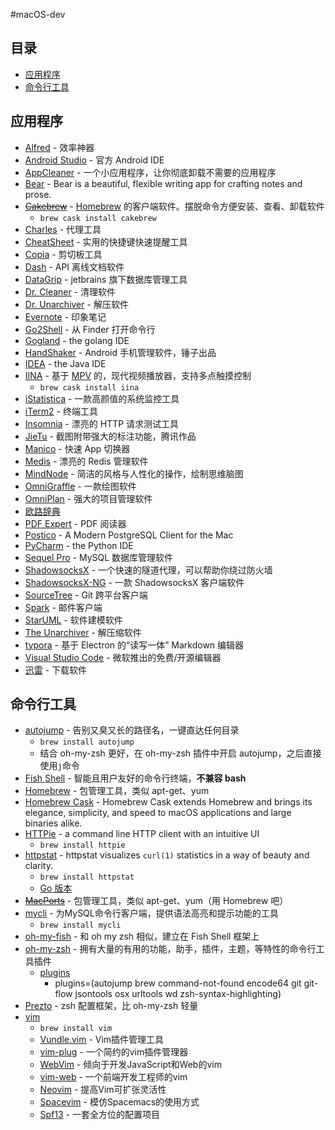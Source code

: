 #macOS-dev

## 目录

- [应用程序](#应用程序)
- [命令行工具](#命令行工具)

## 应用程序

- [Alfred](https://www.alfredapp.com/) - 效率神器
- [Android Studio](https://developer.android.google.cn/studio/index.html) - 官方 Android IDE
- [AppCleaner](http://freemacsoft.net/appcleaner/) - 一个小应用程序，让你彻底卸载不需要的应用程序
- [Bear](http://www.bear-writer.com/) - Bear is a beautiful, flexible writing app for crafting notes and prose.
- ~~[Cakebrew](https://www.cakebrew.com/)~~ - [Homebrew](https://brew.sh/) 的客户端软件。摆脱命令方便安装、查看、卸载软件
  - `brew cask install cakebrew`
- [Charles](https://www.charlesproxy.com/) - 代理工具
- [CheatSheet](https://www.mediaatelier.com/CheatSheet/) - 实用的快捷键快速提醒工具
- [Copia](http://www.dollaropath.com/copia/) - 剪切板工具
- [Dash](https://kapeli.com/dash) - API 离线文档软件
- [DataGrip](https://www.jetbrains.com/datagrip/) - jetbrains 旗下数据库管理工具
- [Dr. Cleaner](https://itunes.apple.com/us/app/dr.-cleaner-clean-disk-memory/id921458519?mt=12) - 清理软件
- [Dr. Unarchiver](https://itunes.apple.com/us/app/dr-unarchiver-rar-and-zip-archive-browser/id1127253508?mt=12) - 解压软件
- [Evernote](https://www.yinxiang.com/) - 印象笔记
- [Go2Shell](http://zipzapmac.com/Go2Shell) - 从 Finder 打开命令行
- [Gogland](https://www.jetbrains.com/go/) - the golang IDE
- [HandShaker](http://www.smartisan.com/apps/handshaker) - Android 手机管理软件，锤子出品
- [IDEA](https://www.jetbrains.com/idea/) - the Java IDE
- [IINA](https://lhc70000.github.io/iina/zh-cn/) - 基于 [MPV](https://github.com/mpv-player/mpv) 的，现代视频播放器，支持多点触摸控制
  - `brew cask install iina`
- [iStatistica](http://www.imagetasks.com/system-battery-network-monitor-widget/) - 一款高颜值的系统监控工具
- [iTerm2](https://www.iterm2.com/) - 终端工具
- [Insomnia](https://insomnia.rest/) - 漂亮的 HTTP 请求测试工具
- [JieTu](http://jietu.qq.com/) - 截图附带强大的标注功能，腾讯作品
- [Manico](https://manico.im/) - 快速 App 切换器
- [Medis](http://getmedis.com/) - 漂亮的 Redis 管理软件
- [MindNode](http://mindnode.com/) - 简洁的风格与人性化的操作，绘制思维脑图
- [OmniGraffle](https://www.omnigroup.com/omnigraffle/) - 一款绘图软件
- [OmniPlan](https://www.omnigroup.com/omniplan/) - 强大的项目管理软件
- [欧路辞典](https://dict.eudic.net/)
- [PDF Expert](https://pdfexpert.com/) - PDF 阅读器
- [Postico](https://eggerapps.at/postico/) - A Modern PostgreSQL Client for the Mac
- [PyCharm](https://www.jetbrains.com/pycharm/) - the Python IDE
- [Sequel Pro](http://www.sequelpro.com/) - MySQL 数据库管理软件
- [ShadowsocksX](http://shadowsocks.org/) - 一个快速的隧道代理，可以帮助你绕过防火墙
- [ShadowsocksX-NG](https://github.com/shadowsocks/ShadowsocksX-NG) - 一款 ShadowsocksX 客户端软件
- [SourceTree](https://www.sourcetreeapp.com/) - Git 跨平台客户端
- [Spark](https://sparkmailapp.com/) - 邮件客户端
- [StarUML](http://staruml.io/) - 软件建模软件
- [The Unarchiver](http://unarchiver.c3.cx/unarchiver) - 解压缩软件
- [typora](https://typora.io/) - 基于 Electron 的“读写一体” Markdown 编辑器
- [Visual Studio Code](https://code.visualstudio.com/) - 微软推出的免费/开源编辑器
- [迅雷](http://www.xunlei.com/) - 下载软件

## 命令行工具

- [autojump](https://github.com/wting/autojump) - 告别又臭又长的路径名，一键直达任何目录
  - `brew install autojump`
  - 结合 oh-my-zsh 更好，在 oh-my-zsh 插件中开启 autojump，之后直接使用`j`命令
- [Fish Shell](https://fishshell.com/) - 智能且用户友好的命令行终端，**不兼容 bash**
- [Homebrew](https://brew.sh/) - 包管理工具，类似 apt-get、yum
- [Homebrew Cask](https://caskroom.github.io/) - Homebrew Cask extends Homebrew and brings its elegance, simplicity, and speed to macOS applications and large binaries alike.
- [HTTPie](https://httpie.org/) - a command line HTTP client with an intuitive UI
  - `brew install httpie`
- [httpstat](https://github.com/reorx/httpstat) - httpstat visualizes `curl(1)` statistics in a way of beauty and clarity.
  - `brew install httpstat`
  - [Go 版本](https://github.com/davecheney/httpstat)
- ~~[MacPorts](https://www.macports.org/)~~ - 包管理工具，类似 apt-get、yum（用 Homebrew 吧）
- [mycli](http://mycli.net/) - 为MySQL命令行客户端，提供语法高亮和提示功能的工具
  - `brew install mycli`
- [oh-my-fish](https://github.com/oh-my-fish/oh-my-fish) - 和 oh my zsh 相似，建立在 Fish Shell 框架上
- [oh-my-zsh](http://ohmyz.sh/) - 拥有大量的有用的功能，助手，插件，主题，等特性的命令行工具插件
  - [plugins](https://github.com/robbyrussell/oh-my-zsh/wiki/Plugins)
    - plugins=(autojump brew command-not-found encode64 git git-flow jsontools osx urltools wd zsh-syntax-highlighting)
- [Prezto](https://github.com/sorin-ionescu/prezto) - zsh 配置框架，比 oh-my-zsh 轻量
- [vim](http://www.vim.org/)
  - `brew install vim`
  - [Vundle.vim](https://github.com/VundleVim/Vundle.vim) - Vim插件管理工具
  - [vim-plug](https://github.com/junegunn/vim-plug) - 一个简约的vim插件管理器
  - [WebVim](https://github.com/krampstudio/webvim) - 倾向于开发JavaScript和Web的vim
  - [vim-web](https://github.com/jaywcjlove/vim-web) - 一个前端开发工程师的vim
  - [Neovim](https://neovim.io/) - 提高Vim可扩张灵活性
  - [Spacevim](https://github.com/ctjhoa/spacevim) - 模仿Spacemacs的使用方式
  - [Spf13](http://vim.spf13.com/) - 一套全方位的配置项目
